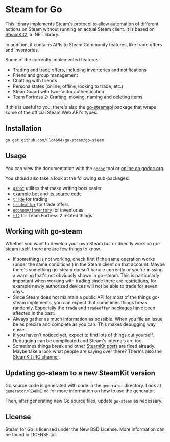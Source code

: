 # Steam for Go

This library implements Steam's protocol to allow automation of different actions on Steam without running an actual Steam client. It is based on [SteamKit2](https://github.com/SteamRE/SteamKit), a .NET library.

In addition, it contains APIs to Steam Community features, like trade offers and inventories.

Some of the currently implemented features:

  * Trading and trade offers, including inventories and notifications
  * Friend and group management
  * Chatting with friends
  * Persona states (online, offline, looking to trade, etc.)
  * SteamGuard with two-factor authentication
  * Team Fortress 2: Crafting, moving, naming and deleting items

If this is useful to you, there's also the [go-steamapi](https://github.com/Flo4604/go-steam/go-steamapi) package that wraps some of the official Steam Web API's types.

## Installation

    go get github.com/Flo4604/go-steam/go-steam

## Usage

You can view the documentation with the [`godoc`](http://golang.org/cmd/godoc) tool or
[online on godoc.org](http://godoc.org/github.com/Flo4604/go-steam/go-steam).

You should also take a look at the following sub-packages:

  * [`gsbot`](http://godoc.org/github.com/Flo4604/go-steam/go-steam/gsbot) utilites that make writing bots easier
  * [example bot](http://godoc.org/github.com/Flo4604/go-steam/go-steam/gsbot/gsbot) and [its source code](https://github.com/Flo4604/go-steam/go-steam/blob/master/gsbot/gsbot/gsbot.go)
  * [`trade`](http://godoc.org/github.com/Flo4604/go-steam/go-steam/trade) for trading
  * [`tradeoffer`](http://godoc.org/github.com/Flo4604/go-steam/go-steam/tradeoffer) for trade offers
  * [`economy/inventory`](http://godoc.org/github.com/Flo4604/go-steam/go-steam/economy/inventory) for inventories
  * [`tf2`](http://godoc.org/github.com/Flo4604/go-steam/go-steam/tf2) for Team Fortress 2 related things

## Working with go-steam

Whether you want to develop your own Steam bot or directly work on go-steam itself, there are are few things to know.

 * If something is not working, check first if the same operation works (under the same conditions!) in the Steam client on that account. Maybe there's something go-steam doesn't handle correctly or you're missing a warning that's not obviously shown in go-steam. This is particularly important when working with trading since there are [restrictions](https://support.steampowered.com/kb_article.php?ref=1047-edfm-2932), for example newly authorized devices will not be able to trade for seven days.
 * Since Steam does not maintain a public API for most of the things go-steam implements, you can expect that sometimes things break randomly. Especially the `trade` and `tradeoffer` packages have been affected in the past.
 * Always gather as much information as possible. When you file an issue, be as precise and complete as you can. This makes debugging way easier.
 * If you haven't noticed yet, expect to find lots of things out yourself. Debugging can be complicated and Steam's internals are too.
 * Sometimes things break and other [SteamKit ports](https://github.com/SteamRE/SteamKit/wiki/Ports) are fixed already. Maybe take a look what people are saying over there? There's also the [SteamKit IRC channel](https://github.com/SteamRE/SteamKit/wiki#contact).

## Updating go-steam to a new SteamKit version

Go source code is generated with code in the `generator` directory.
Look at `generator/README.md` for more information on how to use the generator.

Then, after generating new Go source files, update `go-steam` as necessary.

## License

Steam for Go is licensed under the New BSD License. More information can be found in LICENSE.txt.
